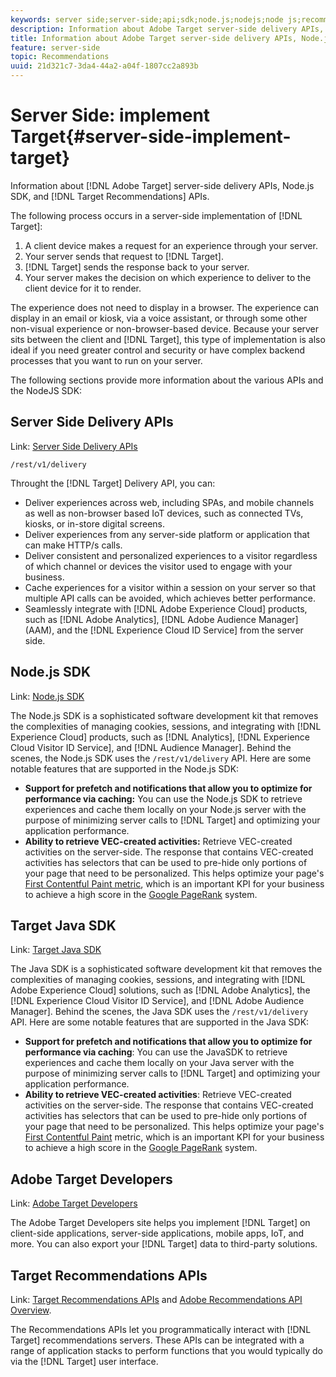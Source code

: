```yaml
---
keywords: server side;server-side;api;sdk;node.js;nodejs;node js;recommendations api;api:apis
description: Information about Adobe Target server-side delivery APIs, Node.js SDK, and Target Recommendations APIs.
title: Information about Adobe Target server-side delivery APIs, Node.js SDK, and Target Recommendations APIs.
feature: server-side
topic: Recommendations
uuid: 21d321c7-3da4-44a2-a04f-1807cc2a893b
---
```


# Server Side: implement Target{#server-side-implement-target}

Information about [!DNL Adobe Target] server-side delivery APIs, Node.js SDK, and [!DNL Target Recommendations] APIs.

The following process occurs in a server-side implementation of [!DNL Target]:

1. A client device makes a request for an experience through your server.
1. Your server sends that request to [!DNL Target].
1. [!DNL Target] sends the response back to your server.
1. Your server makes the decision on which experience to deliver to the client device for it to render.

The experience does not need to display in a browser. The experience can display in an email or kiosk, via a voice assistant, or through some other non-visual experience or non-browser-based device. Because your server sits between the client and [!DNL Target], this type of implementation is also ideal if you need greater control and security or have complex backend processes that you want to run on your server.

The following sections provide more information about the various APIs and the NodeJS SDK:

## Server Side Delivery APIs

Link: [Server Side Delivery APIs](https://developers.adobetarget.com/api/delivery-api/)

`/rest/v1/delivery`

Throught the [!DNL Target] Delivery API, you can:

* Deliver experiences across web, including SPAs, and mobile channels as well as non-browser based IoT devices, such as connected TVs, kiosks, or in-store digital screens.
* Deliver experiences from any server-side platform or application that can make HTTP/s calls.
* Deliver consistent and personalized experiences to a visitor regardless of which channel or devices the visitor used to engage with your business.
* Cache experiences for a visitor within a session on your server so that multiple API calls can be avoided, which achieves better performance.
* Seamlessly integrate with [!DNL Adobe Experience Cloud] products, such as [!DNL Adobe Analytics], [!DNL Adobe Audience Manager] (AAM), and the [!DNL Experience Cloud ID Service] from the server side.

## Node.js SDK

Link: [Node.js SDK](https://github.com/adobe/target-nodejs-sdk)

The Node.js SDK is a sophisticated software development kit that removes the complexities of managing cookies, sessions, and integrating with [!DNL Experience Cloud] products, such as [!DNL Analytics], [!DNL Experience Cloud Visitor ID Service], and [!DNL Audience Manager]. Behind the scenes, the Node.js SDK uses the `/rest/v1/delivery` API. Here are some notable features that are supported in the Node.js SDK:

* **Support for prefetch and notifications that allow you to optimize for performance via caching:** You can use the Node.js SDK to retrieve experiences and cache them locally on your Node.js server with the purpose of minimizing server calls to [!DNL Target] and optimizing your application performance.
* **Ability to retrieve VEC-created activities:** Retrieve VEC-created activities on the server-side. The response that contains VEC-created activities has selectors that can be used to pre-hide only portions of your page that need to be personalized. This helps optimize your page's [First Contentful Paint metric](https://developers.google.com/web/fundamentals/performance/user-centric-performance-metrics.html), which is an important KPI for your business to achieve a high score in the [Google PageRank](https://en.wikipedia.org/wiki/PageRank) system.

## Target Java SDK

Link: [Target Java SDK](https://github.com/adobe/target-java-sdk)

The Java SDK is a sophisticated software development kit that removes the complexities of managing cookies, sessions, and integrating with [!DNL Adobe Experience Cloud] solutions, such as [!DNL Adobe Analytics], the [!DNL Experience Cloud Visitor ID Service], and [!DNL Adobe Audience Manager]. Behind the scenes, the Java SDK uses the `/rest/v1/delivery` API. Here are some notable features that are supported in the Java SDK:

* **Support for prefetch and notifications that allow you to optimize for performance via caching**: You can use the JavaSDK to retrieve experiences and cache them locally on your Java server with the purpose of minimizing server calls to [!DNL Target] and optimizing your application performance.
* **Ability to retrieve VEC-created activities**: Retrieve VEC-created activities on the server-side. The response that contains VEC-created activities has selectors that can be used to pre-hide only portions of your page that need to be personalized. This helps optimize your page's [First Contentful Paint](https://developers.google.com/web/fundamentals/performance/user-centric-performance-metrics.html) metric, which is an important KPI for your business to achieve a high score in the [Google PageRank](https://en.wikipedia.org/wiki/PageRank) system.

## Adobe Target Developers

Link: [Adobe Target Developers](http://developers.adobetarget.com/)

The Adobe Target Developers site helps you implement [!DNL Target] on client-side applications, server-side applications, mobile apps, IoT, and more. You can also export your [!DNL Target] data to third-party solutions.

## Target Recommendations APIs

Link: [Target Recommendations APIs](https://developers.adobetarget.com/api/recommendations) and [Adobe Recommendations API Overview](https://docs.adobe.com/content/help/en/target-learn/recommendations-api-tutorial/recs-api-overview.html).

The Recommendations APIs let you programmatically interact with [!DNL Target] recommendations servers. These APIs can be integrated with a range of application stacks to perform functions that you would typically do via the [!DNL Target] user interface.
